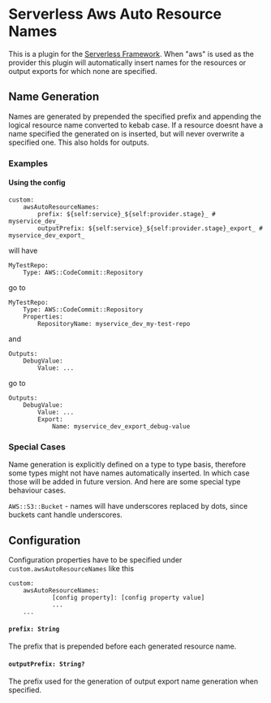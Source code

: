 # Serverless Aws Auto Resource Names

This is a plugin for the [Serverless Framework](https://serverless.com/).
When "aws" is used as the provider this plugin will automatically
insert names for the resources or output exports for which none are specified.

## Name Generation

Names are generated by prepended the specified prefix and appending the logical
resource name converted to kebab case. If a resource doesnt have a name specified the generated on is inserted,
but will never overwrite a specified one. This also holds for outputs.

### Examples

#### Using the config

````
custom:
    awsAutoResourceNames:
        prefix: ${self:service}_${self:provider.stage}_ # myservice_dev_
        outputPrefix: ${self:service}_${self:provider.stage}_export_ # myservice_dev_export_
````
will have
````
MyTestRepo:
    Type: AWS::CodeCommit::Repository
````

go to

````
MyTestRepo:
    Type: AWS::CodeCommit::Repository
    Properties:
        RepositoryName: myservice_dev_my-test-repo
````

and

````
Outputs:
    DebugValue:
        Value: ...
````

go to

````
Outputs:
    DebugValue:
        Value: ...
        Export:
            Name: myservice_dev_export_debug-value
````

### Special Cases

Name generation is explicitly defined on a type to type basis, therefore some types might not have names automatically inserted.
In which case those will be added in future version. And here are some special type behaviour cases.

``AWS::S3::Bucket`` - names will have underscores replaced by dots, since buckets cant handle underscores.

## Configuration

Configuration properties have to be specified under ``custom.awsAutoResourceNames`` like this
````
custom:
    awsAutoResourceNames:
            [config property]: [config property value]
            ...
    ...
````

#### ``prefix: String``
The prefix that is prepended before each generated resource name.

#### ``outputPrefix: String?``

The prefix used for the generation of output export name generation when specified.